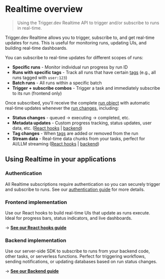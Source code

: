 # Realtime overview

> Using the Trigger.dev Realtime API to trigger and/or subscribe to runs in real-time.

Trigger.dev Realtime allows you to trigger, subscribe to, and get real-time updates for runs. This is useful for monitoring runs, updating UIs, and building real-time dashboards.

You can subscribe to real-time updates for different scopes of runs:

* **Specific runs** - Monitor individual run progress by run ID
* **Runs with specific tags** - Track all runs that have certain [tags](/tags) (e.g., all runs tagged with `user:123`)
* **Batch runs** - All runs within a specific batch
* **Trigger + subscribe combos** - Trigger a task and immediately subscribe to its run (frontend only)

Once subscribed, you'll receive the complete [run object](/realtime/run-object) with automatic real-time updates whenever the [run changes](/realtime/how-it-works#run-changes), including:

* **Status changes** - queued → executing → completed, etc.
* **Metadata updates** - Custom progress tracking, status updates, user data, etc. ([React hooks](/realtime/react-hooks/subscribe#using-metadata-to-show-progress-in-your-ui) | [backend](/realtime/backend/subscribe#subscribe-to-metadata-updates-from-your-tasks))
* **Tag changes** - When [tags](/tags) are added or removed from the run
* **Stream data** - Real-time data chunks from your tasks, perfect for AI/LLM streaming ([React hooks](/realtime/react-hooks/streams) | [backend](/realtime/backend/streams))

## Using Realtime in your applications

### Authentication

All Realtime subscriptions require authentication so you can securely trigger and subscribe to runs. See our [authentication guide](/realtime/auth) for more details.

### Frontend implementation

Use our React hooks to build real-time UIs that update as runs execute. Ideal for progress bars, status indicators, and live dashboards.

→ **[See our React hooks guide](/realtime/react-hooks/)**

### Backend implementation

Use our server-side SDK to subscribe to runs from your backend code, other tasks, or serverless functions. Perfect for triggering workflows, sending notifications, or updating databases based on run status changes.

→ **[See our Backend guide](/realtime/backend)**
